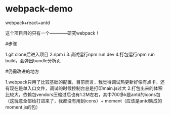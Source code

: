 # webpack-demo
webpack+react+antd

这个项目目的只有一个————研究webpack！

#步骤

1.git clone后进入项目
2.npm i
3.调试运行npm run dev
4.打包运行npm run build，会弹出bundle分析页

#仍需改进的地方

1.webpack只用了比较基础的配置，目前而言，我觉得调试热更新好像有点卡，还有现在是单入口文件，调试的时候控制台总是打印main.js过大
2.打包出来的体积比较大，依赖包vendors压缩过后也有1.2M左右，其中700多k是antd的icons包（这玩意全部给打进来了，我都没有用到icons）+ moment（应该是antd集成的moment.js的包）
